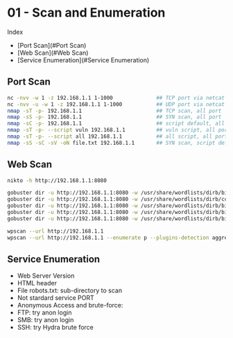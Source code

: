# 01 - Scan and Enumeration

Index
- [Port Scan](#Port Scan)
- [Web Scan](#Web Scan)
- [Service Enumeration](#Service Enumeration)

## Port Scan
``` bash
nc -nvv -w 1 -z 192.168.1.1 1-1000              ## TCP port via netcat
nc -nvv -u -w 1 -z 192.168.1.1 1-1000           ## UDP port via netcat
nmap -sT -p- 192.168.1.1                        ## TCP scan, all port
nmap -sS -p- 192.168.1.1                        ## SYN scan, all port
nmap -sC -p- 192.168.1.1                        ## script default, all port
nmap -sT -p- --script vuln 192.168.1.1          ## vuln script, all port
nmap -sT -p- --script all 192.168.1.1           ## all script, all port
nmap -sS -sC -sV -oN file.txt 192.168.1.1       ## SYN scan, script default, file output
```

## Web Scan
``` bash
nikto -h http://192.168.1.1:8080                                                                    ## NIKTO scan, webapp enumeration

gobuster dir -u http://192.168.1.1:8080 -w /usr/share/wordlists/dirb/big.txt                        ## directory enum
gobuster dir -u http://192.168.1.1:8080 -w /usr/share/wordlists/dirb/common.txt                     ## directory enum
gobuster dir -u http://192.168.1.1:8080 -w /usr/share/wordlists/dirb/bit.txt -x txt                 ## txt file
gobuster dir -u http://192.168.1.1:8080 -w /usr/share/wordlists/dirb/bit.txt -x pdf                 ## txt file
gobuster dir -u http://192.168.1.1:8080 -w /usr/share/wordlists/dirb/bit.txt --exclude-length 1917  ## length exclusion

wpscan --url http://192.168.1.1                                                                     ## standard scan
wpscan --url http://192.168.1.1 --enumerate p --plugins-detection aggressive                        ## vulnerable plugin
```

## Service Enumeration

- Web Server Version
- HTML header
- File robots.txt: sub-directory to scan
- Not stardard service PORT
- Anonymous Access and brute-force:
 - FTP: try anon login
 - SMB: try anon login
 - SSH: try Hydra brute force
 